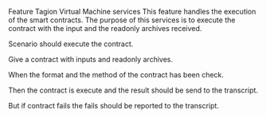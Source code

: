 Feature Tagion Virtual Machine services
This feature handles the execution of the smart contracts.
The purpose of this services is to execute the contract with the input and the readonly archives received.

Scenario should execute the contract.

Give a contract with inputs and readonly archives.

When the format and the method of the contract has been check.

Then the contract is execute and the result should be send to the transcript.

But if contract fails the fails should be reported to the transcript.





